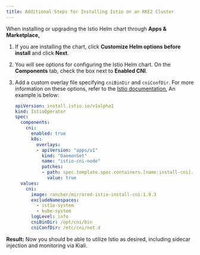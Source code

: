 ```yaml
---
title: Additional Steps for Installing Istio on an RKE2 Cluster
---
```


When installing or upgrading the Istio Helm chart through **Apps & Marketplace,**

1. If you are installing the chart, click **Customize Helm options before install** and click **Next**.
1. You will see options for configuring the Istio Helm chart. On the **Components** tab, check the box next to **Enabled CNI**.
1. Add a custom overlay file specifying `cniBinDir` and `cniConfDir`. For more information on these options, refer to the [Istio documentation.](https://istio.io/latest/docs/setup/additional-setup/cni/#helm-chart-parameters) An example is below:

    ```yaml
    apiVersion: install.istio.io/v1alpha1
    kind: IstioOperator
    spec:
      components:
        cni:
          enabled: true
          k8s:
            overlays:
            - apiVersion: "apps/v1"
              kind: "DaemonSet"
              name: "istio-cni-node"
              patches:
              - path: spec.template.spec.containers.[name:install-cni].securityContext.privileged
                value: true
      values:
        cni:
          image: rancher/mirrored-istio-install-cni:1.9.3
          excludeNamespaces:
            - istio-system
            - kube-system
          logLevel: info
          cniBinDir: /opt/cni/bin
          cniConfDir: /etc/cni/net.d
    ```

**Result:** Now you should be able to utilize Istio as desired, including sidecar injection and monitoring via Kiali.
